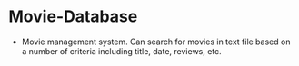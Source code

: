 # Movie-Database
- Movie management system. Can search for movies in text file based on a number of criteria including title, date, reviews, etc.
